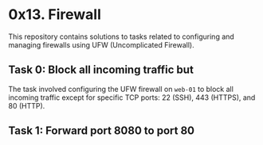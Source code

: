 # 0x13. Firewall

This repository contains solutions to tasks related to configuring and managing firewalls using UFW (Uncomplicated Firewall).

## Task 0: Block all incoming traffic but

The task involved configuring the UFW firewall on `web-01` to block all incoming traffic except for specific TCP ports: 22 (SSH), 443 (HTTPS), and 80 (HTTP).

## Task 1: Forward port 8080 to port 80
